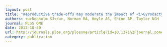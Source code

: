 ```yaml
---
layout: post
title: "Reproductive trade-offs may moderate the impact of <i>Gyrodactylus salaris</i> in warmer climates"
authors: <u>Denholm SJ</u>, Norman RA, Hoyle AS, Shinn AP, Taylor NGH
journal: PLoS ONE
date: 2013-10-30
url: http://journals.plos.org/plosone/article?id=10.1371%2Fjournal.pone.0078909
category: publication
---
```


